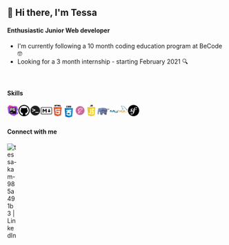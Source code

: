 ## 👋 Hi there, I'm Tessa 

#### Enthusiastic Junior Web developer 

- I'm currently following a 10 month coding education program at BeCode 🤓
- Looking for a 3 month internship - starting February 2021 🔍
<br />

#### Skills

<img align="left" alt="PHP Storm" width="26px" src="https://raw.githubusercontent.com/Tessakam/Tessakam/main/icons/PHPStorm.png?token=AQNV2FP2ODSJGAELPX3HQEC7WFAIA" />
<img align="left" alt="Github" width="26px" src="https://raw.githubusercontent.com/Tessakam/Tessakam/main/icons/Github.png?token=AQNV2FMGPMEULFCY5XXFO7K7WFBCO" />
<img align="left" alt="Terminal" width="26px" src="https://raw.githubusercontent.com/Tessakam/Tessakam/main/icons/Terminal.png?token=AQNV2FO73V4BEGNL5X6R4TK7WFBDS" />
<img align="left" alt="Markdown" width="26px" src="https://raw.githubusercontent.com/Tessakam/Tessakam/main/icons/Markdown.png?token=AQNV2FNM4RW4D2JWP55CVZS7WFBE2" />
<img align="left" alt="HTML" width="26px" src="https://raw.githubusercontent.com/Tessakam/Tessakam/main/icons/HTML.png?token=AQNV2FMQ472NEAI76H5MSDC7WFBHE" />
<img align="left" alt="CSS" width="26px" src="https://raw.githubusercontent.com/Tessakam/Tessakam/main/icons/CSS.png?token=AQNV2FM2MQLJCO5X2X2KHEC7WFBIK" />
<img align="left" alt="SASS" width="26px" src="https://raw.githubusercontent.com/Tessakam/Tessakam/main/icons/Sass.png?token=AQNV2FJYH3VYPJSIH7XL6VK7WFBJO" />
<img align="left" alt="JavaScript" width="26px" src="https://raw.githubusercontent.com/Tessakam/Tessakam/main/icons/Javascript.png?token=AQNV2FLL6Q7VFAARZL2XR2K7WFBKS" />
<img align="left" alt="PHP" width="30px" src="https://raw.githubusercontent.com/Tessakam/Tessakam/main/icons/PHP.png?token=AQNV2FIGLPJXYOW7HY2YXOK7WFBLY" />
<img align="left" alt="mySQL" width="42px" src="https://raw.githubusercontent.com/Tessakam/Tessakam/main/icons/mySQL.png?token=AQNV2FPHZSFWTUEMRCNW6J27WFBM2" />
<img align="left" alt="Symfony" width="26px" src="https://raw.githubusercontent.com/Tessakam/Tessakam/main/icons/Symfony.png?token=AQNV2FLPCKE6GGVDCZ3JB5S7WFBNY" />

<br />
<br />

#### Connect with me

[<img align="left" alt="tessa-kam-985a491b3 | LinkedIn" width="22px" src="https://cdn.jsdelivr.net/npm/simple-icons@v3/icons/linkedin.svg" />][linkedin]

</details>

[linkedin]: https://www.linkedin.com/in/tessa-kam-985a491b3

